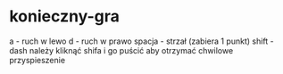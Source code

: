 # konieczny-gra
a - ruch w lewo
d - ruch w prawo
spacja - strzał (zabiera 1 punkt)
shift - dash należy kliknąć shifa i go puścić aby otrzymać chwilowe przyspieszenie
